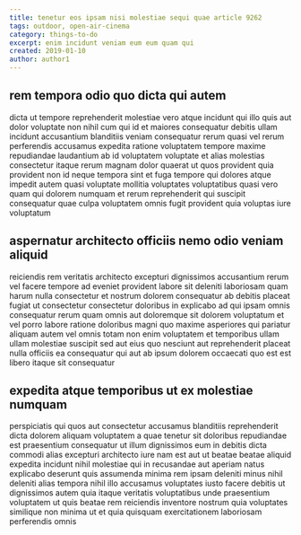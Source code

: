 ```yaml
---
title: tenetur eos ipsam nisi molestiae sequi quae article 9262
tags: outdoor, open-air-cinema
category: things-to-do
excerpt: enim incidunt veniam eum eum quam qui
created: 2019-01-10
author: author1
---
```


## rem tempora odio quo dicta qui autem

dicta ut tempore reprehenderit molestiae vero atque incidunt qui illo quis aut dolor voluptate non nihil cum qui id et maiores consequatur debitis ullam incidunt accusantium blanditiis veniam consequatur rerum quasi vel rerum perferendis accusamus expedita ratione voluptatem tempore maxime repudiandae laudantium ab id voluptatem voluptate et alias molestias consectetur itaque rerum magnam dolor quaerat ut quos provident quia provident non id neque tempora sint et fuga tempore qui dolores atque impedit autem quasi voluptate mollitia voluptates voluptatibus quasi vero quam qui dolorem numquam et rerum reprehenderit qui suscipit consequatur quae culpa voluptatem omnis fugit provident quia voluptas iure voluptatum

## aspernatur architecto officiis nemo odio veniam aliquid

reiciendis rem veritatis architecto excepturi dignissimos accusantium rerum vel facere tempore ad eveniet provident labore sit deleniti laboriosam quam harum nulla consectetur et nostrum dolorem consequatur ab debitis placeat fugiat ut consectetur consectetur doloribus in explicabo ad qui ipsam omnis consequatur rerum quam omnis aut doloremque sit dolorem voluptatum et vel porro labore ratione doloribus magni quo maxime asperiores qui pariatur aliquam autem vel omnis totam non enim voluptatem et temporibus ullam ullam molestiae suscipit sed aut eius quo nesciunt aut reprehenderit placeat nulla officiis ea consequatur qui aut ab ipsum dolorem occaecati quo est est libero itaque sit consequatur

## expedita atque temporibus ut ex molestiae numquam

perspiciatis qui quos aut consectetur accusamus blanditiis reprehenderit dicta dolorem aliquam voluptatem a quae tenetur sit doloribus repudiandae est praesentium consequatur ut illum dignissimos eum in debitis dicta commodi alias excepturi architecto iure nam est aut ut beatae beatae aliquid expedita incidunt nihil molestiae qui in recusandae aut aperiam natus explicabo deserunt quis assumenda minima rem ipsam deleniti minus nihil deleniti alias tempora nihil illo accusamus voluptates iusto facere debitis ut dignissimos autem quia itaque veritatis voluptatibus unde praesentium voluptatem ut quis beatae rem reiciendis inventore nostrum quia voluptates similique non minima ut et quia quisquam exercitationem laboriosam perferendis omnis
